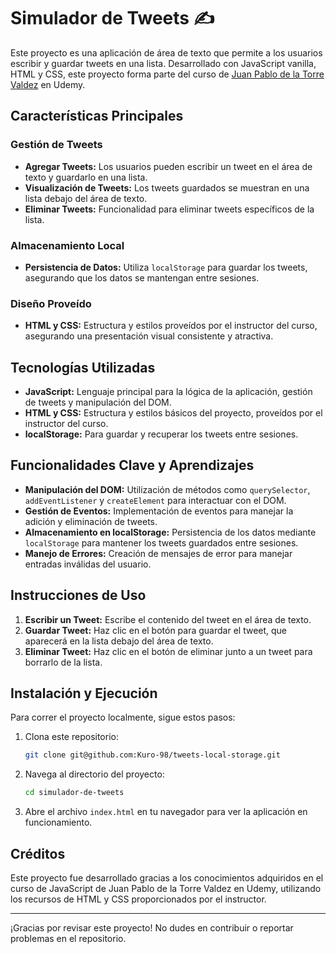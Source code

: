 # Simulador de Tweets ✍️

Este proyecto es una aplicación de área de texto que permite a los usuarios escribir y guardar tweets en una lista. Desarrollado con JavaScript vanilla, HTML y CSS, este proyecto forma parte del curso de [Juan Pablo de la Torre Valdez](https://www.udemy.com/share/101Z6U3@8jwb99nJeLuW2x9Hqx28rqs4C3Tlb7A_gcvBJsqordSfRPXgpjsCpEYr0E_40IZo/) en Udemy.

## Características Principales

### Gestión de Tweets
- **Agregar Tweets:** Los usuarios pueden escribir un tweet en el área de texto y guardarlo en una lista.
- **Visualización de Tweets:** Los tweets guardados se muestran en una lista debajo del área de texto.
- **Eliminar Tweets:** Funcionalidad para eliminar tweets específicos de la lista.

### Almacenamiento Local
- **Persistencia de Datos:** Utiliza `localStorage` para guardar los tweets, asegurando que los datos se mantengan entre sesiones.

### Diseño Proveído
- **HTML y CSS:** Estructura y estilos proveídos por el instructor del curso, asegurando una presentación visual consistente y atractiva.

## Tecnologías Utilizadas

- **JavaScript:** Lenguaje principal para la lógica de la aplicación, gestión de tweets y manipulación del DOM.
- **HTML y CSS:** Estructura y estilos básicos del proyecto, proveídos por el instructor del curso.
- **localStorage:** Para guardar y recuperar los tweets entre sesiones.

## Funcionalidades Clave y Aprendizajes

- **Manipulación del DOM:** Utilización de métodos como `querySelector`, `addEventListener` y `createElement` para interactuar con el DOM.
- **Gestión de Eventos:** Implementación de eventos para manejar la adición y eliminación de tweets.
- **Almacenamiento en localStorage:** Persistencia de los datos mediante `localStorage` para mantener los tweets guardados entre sesiones.
- **Manejo de Errores:** Creación de mensajes de error para manejar entradas inválidas del usuario.

## Instrucciones de Uso

1. **Escribir un Tweet:** Escribe el contenido del tweet en el área de texto.
2. **Guardar Tweet:** Haz clic en el botón para guardar el tweet, que aparecerá en la lista debajo del área de texto.
3. **Eliminar Tweet:** Haz clic en el botón de eliminar junto a un tweet para borrarlo de la lista.

## Instalación y Ejecución

Para correr el proyecto localmente, sigue estos pasos:

1. Clona este repositorio:
    ```bash
    git clone git@github.com:Kuro-98/tweets-local-storage.git
    ```
2. Navega al directorio del proyecto:
    ```bash
    cd simulador-de-tweets
    ```
3. Abre el archivo `index.html` en tu navegador para ver la aplicación en funcionamiento.

## Créditos

Este proyecto fue desarrollado gracias a los conocimientos adquiridos en el curso de JavaScript de Juan Pablo de la Torre Valdez en Udemy, utilizando los recursos de HTML y CSS proporcionados por el instructor.

---

¡Gracias por revisar este proyecto! No dudes en contribuir o reportar problemas en el repositorio.
